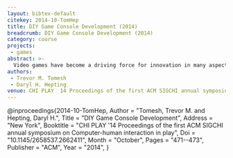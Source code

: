 ```yaml
---
layout: bibtex-default
citekey: 2014-10-TomHep
title: DIY Game Console Development (2014)
breadcrumb: DIY Game Console Development (2014)
category: course
projects:
 - games
abstract: >-
  Video games have become a driving force for innovation in many aspects of the entertainment industry and beyond. Since gaming may also be in a position to drive the emerging "maker movement", we consider the "DIY game industry". In this half-day course, attendees will be introduced to DIY Game Console construction and programming by building their own game console, based on a simple 12 LED and 4 button design, and then programming their console to play very simple, yet entertaining, games. Attendees will also be exposed to the tradeoffs in design between capabilities in gameplay and complexity of hardware and software.
authors:
 - Trevor M. Tomesh
 - Daryl H. Hepting
venue: CHI PLAY  14 Proceedings of the first ACM SIGCHI annual symposium on Computer human interaction in play
---
```

@inproceedings{2014-10-TomHep,
	Author =  "Tomesh, Trevor M. and Hepting, Daryl H.",
	Title =  "DIY Game Console Development",
	Address =  "New York",
	Booktitle =  "CHI PLAY '14 Proceedings of the first ACM SIGCHI annual symposium on Computer-human interaction in play",
	Doi =  "10.1145/2658537.2662411",
	Month =  "October",
	Pages =  "471--473",
	Publisher =  "ACM",
	Year =  "2014",
}
